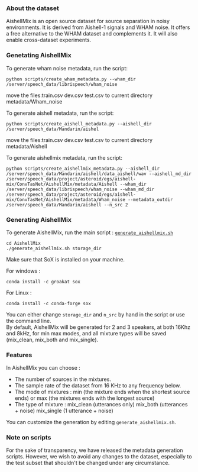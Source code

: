 ### About the dataset
AishellMix is an open source dataset for source separation in noisy 
environments. It is derived from Aishell-1 signals and WHAM noise. 
It offers a free alternative to the WHAM dataset and complements it. 
It will also enable cross-dataset experiments.

### Genetating AishellMix
To generate wham noise metadata, run the script:
```
python scripts/create_wham_metadata.py --wham_dir /server/speech_data/librispeech/wham_noise
```
move the files:train.csv dev.csv test.csv to current directory metadata/Wham_noise

To generate aishell metadata, run the script:
```
python scripts/create_aishell_metadata.py --aishell_dir /server/speech_data/Mandarin/aishel
```
move the files:train.csv dev.csv test.csv to current directory metadata/Aishell

To generate aishellmix metadata, run the script:
```
python scripts/create_aishellmix_metadata.py --aishell_dir /server/speech_data/Mandarin/aishell/data_aishell/wav --aishell_md_dir /server/speech_data/project/asteroid/egs/aishell-mix/ConvTasNet/AishellMix/metadata/Aishell --wham_dir /server/speech_data/librispeech/wham_noise --wham_md_dir /server/speech_data/project/asteroid/egs/aishell-mix/ConvTasNet/AishellMix/metadata/Wham_noise --metadata_outdir /server/speech_data/Mandarin/aishell --n_src 2
```
 
### Generating AishellMix
To generate AishellMix, run the main script : 
[`generate_aishellmix.sh`](./generate_aishellmix.sh)

```
cd AishellMix 
./generate_aishellmix.sh storage_dir
```

Make sure that SoX is installed on your machine.

For windows :
```
conda install -c groakat sox
```

For Linux :
```
conda install -c conda-forge sox
```

You can either change `storage_dir` and `n_src` by hand in 
the script or use the command line.  
By default, AishellMix will be generated for 2 and 3 speakers,
at both 16Khz and 8kHz, 
for min max modes, and all mixture types will be saved (mix_clean, 
mix_both and mix_single). 


### Features
In AishellMix you can choose :
* The number of sources in the mixtures.
* The sample rate  of the dataset from 16 KHz to any frequency below. 
* The mode of mixtures : min (the mixture ends when the shortest source
 ends) or max (the mixtures ends with the longest source)
 * The type of mixture : mix_clean (utterances only) mix_both (utterances + noise) mix_single (1 utterance + noise)

You can customize the generation by editing ``` generate_aishellmix.sh ```.
 
### Note on scripts
For the sake of transparency, we have released the metadata generation 
scripts. However, we wish to avoid any changes to the dataset, 
especially to the test subset that shouldn't be changed under any 
circumstance.
